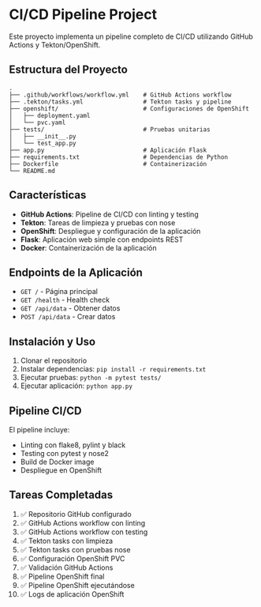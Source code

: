 # CI/CD Pipeline Project

Este proyecto implementa un pipeline completo de CI/CD utilizando GitHub Actions y Tekton/OpenShift.

## Estructura del Proyecto

```
.
├── .github/workflows/workflow.yml    # GitHub Actions workflow
├── .tekton/tasks.yml                 # Tekton tasks y pipeline
├── openshift/                        # Configuraciones de OpenShift
│   ├── deployment.yaml
│   └── pvc.yaml
├── tests/                            # Pruebas unitarias
│   ├── __init__.py
│   └── test_app.py
├── app.py                            # Aplicación Flask
├── requirements.txt                  # Dependencias de Python
├── Dockerfile                        # Containerización
└── README.md
```

## Características

- **GitHub Actions**: Pipeline de CI/CD con linting y testing
- **Tekton**: Tareas de limpieza y pruebas con nose
- **OpenShift**: Despliegue y configuración de la aplicación
- **Flask**: Aplicación web simple con endpoints REST
- **Docker**: Containerización de la aplicación

## Endpoints de la Aplicación

- `GET /` - Página principal
- `GET /health` - Health check
- `GET /api/data` - Obtener datos
- `POST /api/data` - Crear datos

## Instalación y Uso

1. Clonar el repositorio
2. Instalar dependencias: `pip install -r requirements.txt`
3. Ejecutar pruebas: `python -m pytest tests/`
4. Ejecutar aplicación: `python app.py`

## Pipeline CI/CD

El pipeline incluye:
- Linting con flake8, pylint y black
- Testing con pytest y nose2
- Build de Docker image
- Despliegue en OpenShift

## Tareas Completadas

1. ✅ Repositorio GitHub configurado
2. ✅ GitHub Actions workflow con linting
3. ✅ GitHub Actions workflow con testing
4. ✅ Tekton tasks con limpieza
5. ✅ Tekton tasks con pruebas nose
6. ✅ Configuración OpenShift PVC
7. ✅ Validación GitHub Actions
8. ✅ Pipeline OpenShift final
9. ✅ Pipeline OpenShift ejecutándose
10. ✅ Logs de aplicación OpenShift
